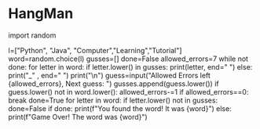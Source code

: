 # HangMan
import random
 
l=["Python", "Java", "Computer","Learning","Tutorial"]
word=random.choice(l)
gusses=[]
done=False
allowed_errors=7
while not done:
    for letter in word:
        if letter.lower() in gusses:
            print(letter, end=" ")
        else:
            print("_" , end=" ")
    print("\n")
    guess=input("Allowed Errors left {allowed_errors}, Next guess: ")
    gusses.append(guess.lower())
    if guess.lower() not in word.lower():
        allowed_errors-=1
        if allowed_errors==0:
            break
    done=True
    for letter in word:
        if letter.lower() not in gusses:
            done=False
if done:
    print(f"You found the word! It was {word}")
else:
    print(f"Game Over! The word was {word}")
